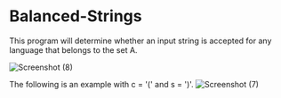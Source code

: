 # Balanced-Strings
This program will determine whether an input string is accepted for any language that belongs to the set A.

![Screenshot (8)](https://user-images.githubusercontent.com/67528141/163650805-ff45bb61-2a59-40e2-b48c-7b48c23b915f.png)

The following is an example with c = '(' and s = ')'.
![Screenshot (7)](https://user-images.githubusercontent.com/67528141/163650483-03b9be86-4845-4fc5-bbc8-93a4ec3bbf12.png)
